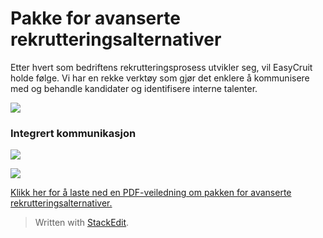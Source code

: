 # Pakke for avanserte rekrutteringsalternativer

Etter hvert som bedriftens rekrutteringsprosess utvikler seg, vil EasyCruit holde følge. Vi har en rekke verktøy som gjør det enklere å kommunisere med og behandle kandidater og identifisere interne talenter.

[![](../Resources/Images/easycruit_challenge_thumb_120_0.jpg)](../Resources/Images/easycruit_challenge.jpg)

### Integrert kommunikasjon

[![](../Resources/Images/integrated_communication_1_thumb_120_0.jpg)](../Resources/Images/integrated_communication_1.jpg)

[![](../Resources/Images/integrated_communication_2_thumb_120_0.jpg)](../Resources/Images/integrated_communication_2.jpg)

[Klikk her for å laste ned en PDF-veiledning om pakken for avanserte rekrutteringsalternativer.](https://support.easycruit.net/@api/deki/files/325/easycruit_advanced_selection_contracting.pdf?revision=1)


> Written with [StackEdit](https://stackedit.io/).
<!--stackedit_data:
eyJoaXN0b3J5IjpbNjIzOTAyNDQ0XX0=
-->